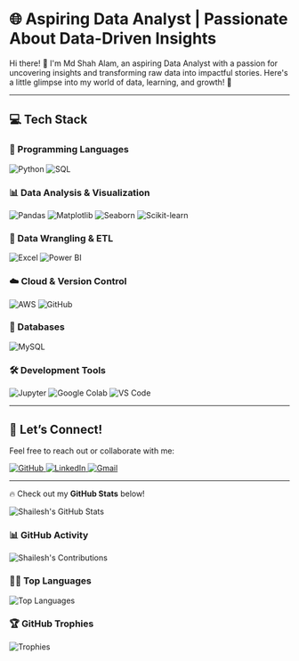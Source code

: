# 🌐 Aspiring Data Analyst | Passionate About Data-Driven Insights  
Hi there! 👋 I'm Md Shah Alam, an aspiring Data Analyst with a passion for uncovering insights and transforming raw data into impactful stories. Here's a little glimpse into my world of data, learning, and growth! 🌟

---

## 💻 Tech Stack  

### 🔧 Programming Languages  
<div>
  <img src="https://img.shields.io/badge/Python-3776AB?style=for-the-badge&logo=python&logoColor=white" alt="Python"/>
  <img src="https://img.shields.io/badge/SQL-336791?style=for-the-badge&logo=microsoft-sql-server&logoColor=white" alt="SQL"/>
</div>

### 📊 Data Analysis & Visualization  
<div>
  <img src="https://img.shields.io/badge/Pandas-150458?style=for-the-badge&logo=pandas&logoColor=white" alt="Pandas"/>
  <img src="https://img.shields.io/badge/Matplotlib-013243?style=for-the-badge&logo=matplotlib&logoColor=white" alt="Matplotlib"/>
  <img src="https://img.shields.io/badge/Seaborn-3776AB?style=for-the-badge&logo=python&logoColor=white" alt="Seaborn"/>
  <img src="https://img.shields.io/badge/ScikitLearn-F7931E?style=for-the-badge&logo=scikit-learn&logoColor=white" alt="Scikit-learn"/>
</div>

### 🧹 Data Wrangling & ETL  
<div>
  <img src="https://img.shields.io/badge/Excel-217346?style=for-the-badge&logo=microsoft-excel&logoColor=white" alt="Excel"/>
  <img src="https://img.shields.io/badge/PowerBI-F2C811?style=for-the-badge&logo=power-bi&logoColor=black" alt="Power BI"/>
</div>

### ☁️ Cloud & Version Control  
<div>
  <img src="https://img.shields.io/badge/AWS-FF9900?style=for-the-badge&logo=amazon-aws&logoColor=white" alt="AWS"/>
  <img src="https://img.shields.io/badge/GitHub-181717?style=for-the-badge&logo=github&logoColor=white" alt="GitHub"/>
</div>

### 📂 Databases  
<div>
  <img src="https://img.shields.io/badge/MySQL-4479A1?style=for-the-badge&logo=mysql&logoColor=white" alt="MySQL"/>
</div>

### 🛠 Development Tools  
<div>
  <img src="https://img.shields.io/badge/Jupyter-F37626?style=for-the-badge&logo=jupyter&logoColor=white" alt="Jupyter"/>
  <img src="https://img.shields.io/badge/GoogleColab-F9AB00?style=for-the-badge&logo=google-colab&logoColor=white" alt="Google Colab"/>
  <img src="https://img.shields.io/badge/VSCode-007ACC?style=for-the-badge&logo=visual-studio-code&logoColor=white" alt="VS Code"/>
</div>

---


## 🌱 Let’s Connect!  
Feel free to reach out or collaborate with me:  
<div>
  <a href="https://github.com/shailesh-1011">
    <img src="https://img.shields.io/badge/GitHub-181717?style=for-the-badge&logo=github&logoColor=white" alt="GitHub"/>
  </a>
  <a href="https://www.linkedin.com/in/shaileshkumarsingh1/">
    <img src="https://img.shields.io/badge/LinkedIn-0A66C2?style=for-the-badge&logo=linkedin&logoColor=white" alt="LinkedIn"/>
  </a>
  <a href="mailto:shaileshed@gmail.com">
    <img src="https://img.shields.io/badge/Gmail-D14836?style=for-the-badge&logo=gmail&logoColor=white" alt="Gmail"/>
  </a>
</div>


---

🔥 Check out my **GitHub Stats** below!  

<div>
  <img src="https://github-readme-stats.vercel.app/api?username=shailesh-1011&show_icons=true&theme=radical" alt="Shailesh's GitHub Stats"/>
</div>

### 📊 GitHub Activity  
![Shailesh's Contributions](https://github-readme-stats.vercel.app/api?username=shailesh-1011&show_icons=true&theme=radical&hide_border=true)

### 🧑‍💻 Top Languages  
![Top Languages](https://github-readme-stats.vercel.app/api/top-langs/?username=shailesh-1011&layout=compact&theme=radical&hide_border=true)

### 🏆 GitHub Trophies  
![Trophies](https://github-profile-trophy.vercel.app/?username=shailesh-1011&theme=radical&no-frame=true&margin-w=15)
